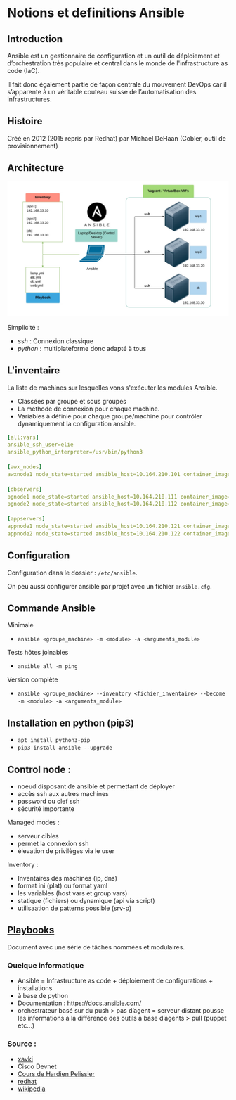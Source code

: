 # Notions et definitions Ansible

## Introduction

Ansible est un gestionnaire de configuration et un outil de déploiement et d’orchestration très populaire et central dans le monde de l'infrastructure as code (IaC).

Il fait donc également partie de façon centrale du mouvement DevOps car il s’apparente à un véritable couteau suisse de l’automatisation des infrastructures.


## Histoire

 Créé en 2012 (2015 repris par Redhat) par Michael DeHaan (Cobler, outil de provisionnement)

## Architecture

![architectureAnsible](images/ansible_overview.jpg)

Simplicité :

- *ssh* : Connexion classique
- *python* : multiplateforme donc adapté à tous

## L'inventaire

La liste de machines sur lesquelles vons s'exécuter les modules Ansible.

- Classées par groupe et sous groupes
- La méthode de connexion pour chaque machine.
- Variables à définie pour chaque groupe/machine pour contrôler dynamiquement la configuration ansible.

```yaml
[all:vars]
ansible_ssh_user=elie
ansible_python_interpreter=/usr/bin/python3

[awx_nodes]
awxnode1 node_state=started ansible_host=10.164.210.101 container_image=centos_ansible_20190901

[dbservers]
pgnode1 node_state=started ansible_host=10.164.210.111 container_image=centos_ansible_20190901
pgnode2 node_state=started ansible_host=10.164.210.112 container_image=centos_ansible_20190901

[appservers]
appnode1 node_state=started ansible_host=10.164.210.121 container_image=centos_ansible_20190901
appnode2 node_state=started ansible_host=10.164.210.122 container_image=centos_ansible_20190901
```

## Configuration

Configuration dans le dossier : `/etc/ansible`.

On peu aussi configurer ansible par projet avec un fichier `ansible.cfg`.
 
 ## Commande Ansible

Minimale

 - `ansible <groupe_machine> -m <module> -a <arguments_module>`

Tests hôtes joinables

- `ansible all -m ping`

Version complète

- `ansible <groupe_machine> --inventory <fichier_inventaire> --become -m <module> -a <arguments_module>`

## Installation en python (pip3)


- `apt install python3-pip`
- `pip3 install ansible --upgrade`


## Control node :

-  noeud disposant de ansible et permettant de déployer
-  accès ssh aux autres machines
-  password ou clef ssh
-  sécurité importante

Managed modes :

- serveur cibles
- permet la connexion ssh
- élevation de privilèges via le user
  
Inventory :

- Inventaires des machines (ip, dns)
- format ini (plat) ou format yaml
- les variables (host vars et group vars)
- statique (fichiers) ou dynamique (api via script)
- utilisaation de patterns possible (srv-p)


## [Playbooks](playbooks.md)
 
Document avec une série de tâches nommées et modulaires.


### Quelque informatique

- Ansible = Infrastructure as code + déploiement de configurations + installations
- à base de python
- Documentation : https://docs.ansible.com/
- orchestrateur basé sur du push > pas d’agent = serveur distant pousse les informations à la différence des outils à base d’agents > pull (puppet etc…)



### Source :

- [xavki](https://www.youtube.com/watch?v=tirjpYSMkkM&list=PLn6POgpklwWoCpLKOSw3mXCqbRocnhrh-&index=4)
- Cisco Devnet
- [Cours de Hardien Pelissier](https://cours.hadrienpelissier.fr/01-ansible/cours1/)
- [redhat](https://www.redhat.com/fr/topics/automation/learning-ansible-tutorial)
- [wikipedia](https://fr.wikipedia.org/wiki/Provisionnement)

